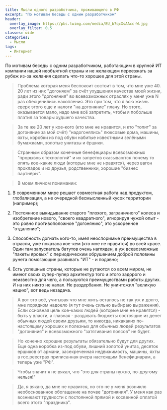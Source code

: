 ```yaml
---
title: Мысли одного разработчика, проживающего в РФ
excerpt: "По мотивам беседы с одним разработчиком"
header:
  overlay_image: https://pbs.twimg.com/media/EU_b7qcXsAAcc-W.jpg
  overlay_filter: 0.5
classes: wide
categories:
  - Мысли
tags:
  - Интернет
---
```


По мотивам беседы с одним разработчиком, работающим в крупной ИТ компании нашей необъятной страны и не желающем переезжать за рубеж из-за желания сделать что-то хорошее для этой страны.

> Проблема которая меня беспокоит состоит в том, что мне уже 40. 20 лет из них "догоняем" за счёт ухудшения качества моей жизни, ради этого "догоняния" во всевозможных отраслях у меня уже N раз обесценились накопления. Это при том, что я всю жизнь сверх этого еще и налоги "на догоняние" плачу. Но этого, оказывается мало, надо мне всё запретить, чтобы я побольше платил за товары худшего качества.

> За те же 20 лет у кое-кого (кто мне не нравится, и кто "топит" за догоняние за мой счёт) "надогонялись" люксовые дома, машины, яхты, коробки из под обуви набитые известными зелёными бумажками, золотые унитазы и ёршики.

> Странным образом конечные бенефециары всевозможных "прорывных технологий" и их запретов оказываются почему то опять кое-какие люди (которые мне не нравятся), через вагон прокладок и их друзья, родственники, хорошие "бизнес партнёры".

> В моем личном понимании:

1. В современном мире решает совместная работа над продуктом, глобализация, а не очередной бесмысленный кусок территории (например);

2. Постоянное выкидывание старого "плохого, заграничного" колеса и изобретение нового, "своего квадратного", игнорируя чужой опыт - это ровно противоположное "догонянию", это ускоренное "отдаление";

3. Способность догнать кого-то, имея неоспоримые преимущества в отрасли, уже показана кое-кем (кто мне не нравится) во всей красе. Один там запускатель батутов очень нагляден, а уж всевозможные "пакеты яровых" с периодическим обрушением доброй половины рунета помогающие развивать "ИТ" - и подавно;

4. Есть успешные страны, которые не ругаются со всем миром, не имеют своих супер-пупер архитектур того и этого задорого и неизвестно для чего, а пользуются преимуществами работы других. И на них никто не напал. Не раздербанил. Не уничтожил "великую нацию", вот ведь незадача.

> А вот это всё, учитывая что мне жить осталось не так уж и долго, мне порядком надоело (я тут очень сильно выбираю выражения). Если основная цель кое-каких людей (которые мне не нравятся) - быть у власти, а главная - раздавать бюджеты состоящие из денег обычных людей своим друзьям, то никогда, никакаких по-настоящему хороших и полезных для обычных людей результатов "догоняния" и всевозможного "затягивания поясов" не будет.

> Но конечно хорошие результаты обязательно будут для других. Еще одна коробка из-под обуви, лишний золотой унитаз, десяток ершиков от армани, засекреченная недвижимость, машины, яхты в гос.реестрах приписанная вчера настоящим бенефициарам, а теперь уже "РФ".

> Чтобы значит я не вякал, что "это для страны нужно, по-другому нельзя!"

> Да, я вякаю, да мне не нравится, но это не у меня возникло необоснованное обогащение на почве "догоняния". У меня как раз возникают трудности с постоянной прямой и косвенной оплатой всего этого "праздника".